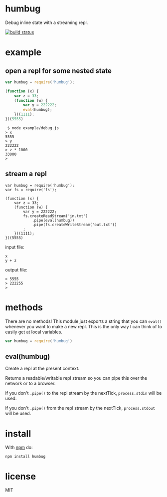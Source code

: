 # humbug

Debug inline state with a streaming repl.

[![build status](https://secure.travis-ci.org/substack/node-humbug.png)](http://travis-ci.org/substack/node-humbug)

# example

## open a repl for some nested state

``` js
var humbug = require('humbug');

(function (x) {
    var z = 33;
    (function (w) {
        var y = 222222;
        eval(humbug);
    })(1111);
})(5555)
```

```
 $ node example/debug.js 
> x
5555
> y
222222
> z * 1000
33000
> 
```

## stream a repl

```
var humbug = require('humbug');
var fs = require('fs');

(function (x) {
    var z = 33;
    (function (w) {
        var y = 222222;
        fs.createReadStream('in.txt')
            .pipe(eval(humbug))
            .pipe(fs.createWriteStream('out.txt'))
        ;
    })(1111);
})(5555)
```

input file:

```
x
y + z
```

output file:

```
> 5555
> 222255
> 
```

# methods

There are no methods! This module just exports a string that you can `eval()`
whenever you want to make a new repl. This is the only way I can think of to
easily get at local variables.

``` js
var humbug = require('humbug')
```

## eval(humbug)

Create a repl at the present context.

Returns a readable/writable repl stream so you can pipe this over the network or
to a browser.

If you don't `.pipe()` to the repl stream by the nextTick, `process.stdin` will
be used.

If you don't `.pipe()` from the repl stream by the nextTick, `process.stdout`
will be used.

# install

With [npm](http://npmjs.org) do:

```
npm install humbug
```

# license

MIT
